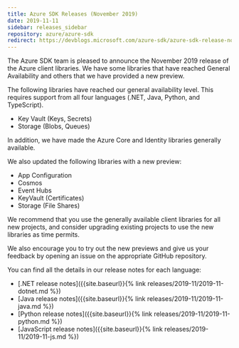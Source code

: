 ```yaml
---
title: Azure SDK Releases (November 2019)
date: 2019-11-11
sidebar: releases_sidebar
repository: azure/azure-sdk
redirect: https://devblogs.microsoft.com/azure-sdk/azure-sdk-release-nov-2019/
---
```


The Azure SDK team is pleased to announce the November 2019 release of the Azure client libraries.  We have some libraries that have reached General Availability and others that we have provided a new preview.

The following libraries have reached our general availability level.  This requires support from all four languages (.NET, Java, Python, and TypeScript).

* Key Vault (Keys, Secrets)
* Storage (Blobs, Queues)

In addition, we have made the Azure Core and Identity libraries generally available.

We also updated the following libraries with a new preview:

* App Configuration
* Cosmos
* Event Hubs
* KeyVault (Certificates)
* Storage (File Shares)

We recommend that you use the generally available client libraries for all new projects, and consider upgrading existing projects to use the new libraries as time permits.

We also encourage you to try out the new previews and give us your feedback by opening an issue on the appropriate GitHub repository.

You can find all the details in our release notes for each language:

* [.NET release notes]({{site.baseurl}}{% link releases/2019-11/2019-11-dotnet.md %})
* [Java release notes]({{site.baseurl}}{% link releases/2019-11/2019-11-java.md %})
* [Python release notes]({{site.baseurl}}{% link releases/2019-11/2019-11-python.md %})
* [JavaScript release notes]({{site.baseurl}}{% link releases/2019-11/2019-11-js.md %})
